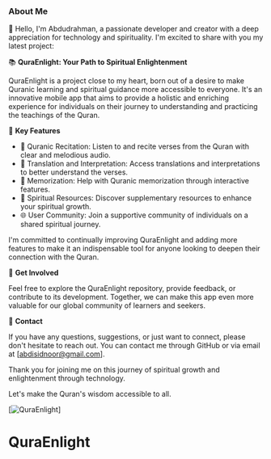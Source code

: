 ### About Me

👋 Hello, I'm Abdudrahman, a passionate developer and creator with a deep appreciation for technology and spirituality. I'm excited to share with you my latest project:

📚 **QuraEnlight: Your Path to Spiritual Enlightenment**

QuraEnlight is a project close to my heart, born out of a desire to make Quranic learning and spiritual guidance more accessible to everyone. It's an innovative mobile app that aims to provide a holistic and enriching experience for individuals on their journey to understanding and practicing the teachings of the Quran.

🌟 **Key Features**

- 📖 Quranic Recitation: Listen to and recite verses from the Quran with clear and melodious audio.
- 📜 Translation and Interpretation: Access translations and interpretations to better understand the verses.
- 📓 Memorization: Help with Quranic memorization through interactive features.
- 🙏 Spiritual Resources: Discover supplementary resources to enhance your spiritual growth.
- 🌐 User Community: Join a supportive community of individuals on a shared spiritual journey.

I'm committed to continually improving QuraEnlight and adding more features to make it an indispensable tool for anyone looking to deepen their connection with the Quran.

🔗 **Get Involved**

Feel free to explore the QuraEnlight repository, provide feedback, or contribute to its development. Together, we can make this app even more valuable for our global community of learners and seekers.

📧 **Contact**

If you have any questions, suggestions, or just want to connect, please don't hesitate to reach out. You can contact me through GitHub or via email at [abdisidnoor@gmail.com].

Thank you for joining me on this journey of spiritual growth and enlightenment through technology.

Let's make the Quran's wisdom accessible to all.

[![QuraEnlight](https://usemage.ai/result/7ab0236e-a757-4fd2-bef2-e8f6d9c64179)]
# QuraEnlight
